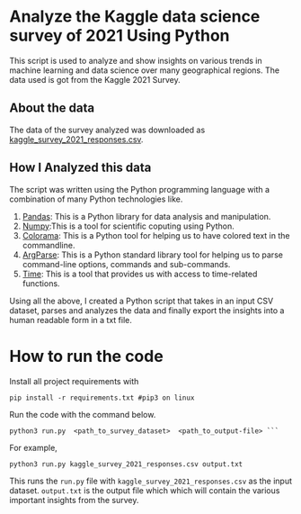 # Analyze the Kaggle data science survey of 2021 Using Python
This script is used to analyze and show insights on various trends in machine learning and data science over many geographical regions. The data used is got from the Kaggle 2021 Survey.

## About the data
The data of the survey analyzed was downloaded as [kaggle_survey_2021_responses.csv](https://www.kaggle.com/competitions/kaggle-survey-2021/data).

## How I Analyzed this data
The script was written using the Python programming language with a combination of many Python technologies like.

1. [Pandas](https://pandas.pydata.org/): This is a Python library for data analysis and manipulation.
2. [Numpy](https://numpy.org/):This is a tool for scientific coputing using Python.
3. [Colorama](https://super-devops.readthedocs.io/en/latest/misc.html): This is a Python tool for helping us to have colored text in the commandline.
4. [ArgParse](https://docs.python.org/3/library/argparse.html): This is a Python standard library tool for helping us to parse command-line options, commands and sub-commands.
5. [Time](https://docs.python.org/3/library/time.html): This is a tool that provides us with access to time-related functions.

Using all the above, I created a Python script that takes in an input CSV dataset, parses and analyzes the data and finally export the insights into a human readable form in a txt file. 


# How to run the code
Install all project requirements with 
```
pip install -r requirements.txt #pip3 on linux
```

Run the code with the command below.
```
python3 run.py  <path_to_survey_dataset>  <path_to_output-file> ```

```
For example,
```
python3 run.py kaggle_survey_2021_responses.csv output.txt
```

This runs the `run.py` file with `kaggle_survey_2021_responses.csv` as the input dataset. `output.txt` is the output file which which will contain the various important insights from the survey.

